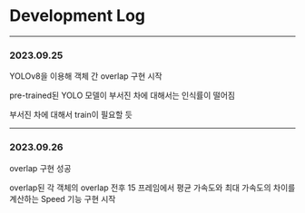 # Development Log
---
### 2023.09.25

YOLOv8을 이용해 객체 간 overlap 구현 시작

pre-trained된 YOLO 모델이 부서진 차에 대해서는 인식률이 떨어짐

부서진 차에 대해서 train이 필요할 듯

---

### 2023.09.26

overlap 구현 성공

overlap된 각 객체의 overlap 전후 15 프레임에서 평균 가속도와 최대 가속도의 차이를 계산하는 Speed 기능 구현 시작
